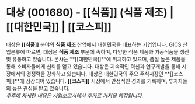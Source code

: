 # 대상 (001680) - **[[식품]]** (식품 제조) | **[[대한민국]]** | **[[코스피]]**

대상은 **[[식품]]** 분야의 **식품 제조** 산업에서 대한민국을 대표하는 기업입니다. GICS 산업분류에 따르면, 대상은 **식품 제조** 부문에 속하며, 다양한 식품 제품과 가공식품을 생산 및 유통하고 있습니다. 본사는 **[[대한민국]]**에 위치하고 있으며, 품질 높은 제품을 통해 소비자들에게 신뢰를 얻고 있습니다. 대상은 지속적인 혁신과 연구개발을 통해 시장에서의 경쟁력을 강화하고 있습니다. 대상은 대한민국의 주요 주식시장인 **[[코스피]]**에 상장되어 있습니다. **[[코스피]]** 시장에서 안정적인 성과를 기록하며, 투자자들의 높은 관심을 받고 있습니다.  
*추후에 자세한 내용은 사업보고서에서 추가로 가져올 예정입니다.*

